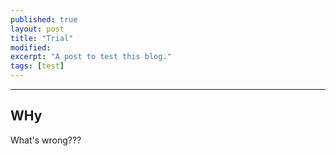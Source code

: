 ```yaml
---
published: true
layout: post
title: "Trial"
modified:
excerpt: "A post to test this blog."
tags: [test]
---
```

---

## WHy

What's wrong???
